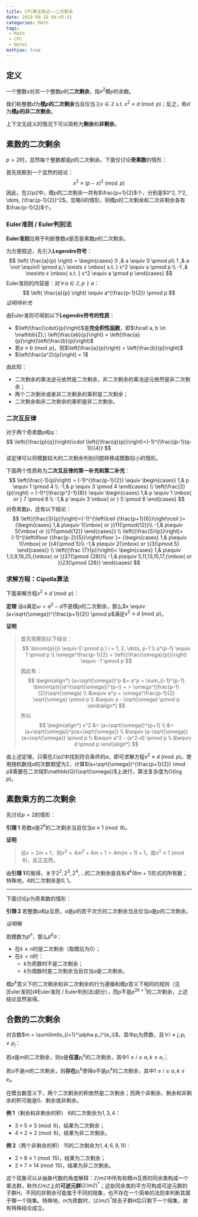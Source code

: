 ```yaml
---
title: CPC算法笔记——二次剩余
date: 2019-09-19 08:45:41
categories: Math
tags: 
 - Math
 - CPC
 - Notes
mathjax: true
---
```


## 定义

一个整数$x$对另一个整数$p$的**二次剩余**，指$x^2$模$p$的余数。

我们称整数$d$为**模$p$的二次剩余**当且仅当$\exists x \in \mathbb{Z} \mbox{ s.t. } x^2 \equiv d \pmod p$；反之，称$d$为**模$p$的非二次剩余**。

上下文无歧义的情况下可以简称为**剩余**和**非剩余**。

<!-- more -->

## 素数的二次剩余

$p=2$时，显然每个整数都是$p$的二次剩余。下面仅讨论**奇素数**的情形：

首先观察到一个显然的结论：
$$
x^2 \equiv (p-x)^2 \pmod p
$$
因此，在$\mathbb{Z}/p\mathbb{Z}$中，模$p$的二次剩余一共有$\frac{p+1}{2}$个，分别是$0^2, 1^2, \dots, (\frac{p-1}{2})^2$。忽略$0$的情形，则模$p$的二次剩余和二次非剩余各有$\frac{p-1}{2}$个。

### Euler准则 / Euler判别法

**Euler准则**应用于判断整数$a$是否是素数$p$的二次剩余。

为方便叙述，先引入**Legendre符号**：
$$
\left( \frac{a}{p} \right) = 
\begin{cases}
0 ,&  a \equiv 0 \pmod p\\
1 ,&  a \not \equiv0 \pmod p,\ \exists x \mbox{ s.t. } x^2 \equiv a \pmod p \\
-1 ,& \nexists x \mbox{ s.t. } x^2 \equiv a \pmod p
\end{cases}
$$
Euler准则的内容是：对$\forall a \in \mathbb{Z}, p \nmid a$：
$$
\left( \frac{a}{p} \right) \equiv a^{\frac{p-1}{2}} \pmod p
$$
*证明待补充*

由Euler准则可得到以下**Legendre符号的性质**：

- $\left(\frac{\cdot}{p}\right)$是**完全积性函数**，即$\forall a, b \in \mathbb{Z},\ \left(\frac{ab}{p}\right) = \left(\frac{a}{p}\right)\left(\frac{b}{p}\right)$
- 若$a \equiv b \pmod p$，则$\left(\frac{a}{p}\right) = \left(\frac{b}{p}\right)$
- $\left(\frac{a^2}{p}\right) = 1$

由此知：

- 二次剩余的乘法逆元依然是二次剩余，非二次剩余的乘法逆元依然是非二次剩余；
- 两个二次剩余或者非二次剩余的乘积是二次剩余；
- 二次剩余和非二次剩余的乘积是非二次剩余。

### 二次互反律

对于两个奇素数$p$和$q$：
$$
\left({\frac{p}{q}}\right)\cdot \left({\frac{q}{p}}\right)=(-1)^{\frac{(p-1)(q-1)}{4}}
$$
该定律可以将模数较大的二次剩余判别问题转移成模数较小的情形。

下面两个性质称为**二次互反律的第一补充和第二补充**：
$$
\left(\frac{-1}{p}\right) = (-1)^{\frac{p-1}{2}} \equiv 
\begin{cases}
1,& p \equiv 1 \pmod 4 \\
-1,& p \equiv 3 \pmod 4
\end{cases} \\
\left(\frac{2}{p}\right) = (-1)^{\frac{p^2-1}{8}} \equiv 
\begin{cases}
1,& p \equiv 1 \mbox{ or } 7 \pmod 8 \\
-1,& p \equiv 3 \mbox{ or } 5 \pmod 8
\end{cases}
$$
对奇素数$p$，还有以下结论：
$$
\left({\frac{3}{p}}\right)=(-1)^{\left\lceil {\frac{p+1}{6}}\right\rceil }=
{\begin{cases}
1,& p\equiv 1{\mbox{ or }}11{\pmod{12}}\\
-1,& p\equiv 5{\mbox{ or }}7{\pmod{12}}
\end{cases}} \\
\left({\frac{5}{p}}\right)=(-1)^{\left\lfloor {\frac{p-2}{5}}\right\rfloor }=
{\begin{cases}
1,& p\equiv 1{\mbox{ or }}4{\pmod 5}\\
-1,& p\equiv 2{\mbox{ or }}3{\pmod 5}
\end{cases}} \\
\left({\frac {7}{p}}\right)=
\begin{cases}
1,& p\equiv 1,3,9,19,25,{\mbox{ or }}27{\pmod {28}}\\
-1,& p\equiv 5,11,13,15,17,{\mbox{ or }}23{\pmod {28}}
\end{cases}
$$

### 求解方程：Cipolla算法

下面来解方程$x^2 \equiv d \pmod p$：

**定理** 设$a$满足$\omega = a^2 - d$不是模$p$的二次剩余，那么$x \equiv (a+\sqrt{\omega})^{\frac{p+1}{2}} \pmod p$满足$x^2 \equiv d \pmod p$。

**证明**

> 首先观察到以下结论：
> $$
> \binom{p}{i} \equiv 0 \pmod p,\ i = 1, 2, \dots, p-1 \\
> a^{p-1} \equiv 1 \pmod p \\
> \omega^\frac{p-1}{2} = \left({\frac{\omega}{p}}\right) \equiv -1 \pmod p
> $$
> 因此有：
> $$
> \begin{align*}
> (a+\sqrt{\omega})^p 
> &= a^p + \sum_{i-1}^{p-1} \binom{p}{i}a^i(\sqrt{\omega})^{p-i} + > \omega^{\frac{p-1}{2}}\sqrt{\omega} \\
> &\equiv a^p + \omega^\frac{p-1}{2} \sqrt{\omega} \pmod p \\ 
> &\equiv a - \sqrt{\omega} \pmod p
> \end{align*}
> $$
> 所以
> $$
> \begin{align*}
> x^2 &= (a+\sqrt{\omega})^{p+1} \\
> &= (a+\sqrt{\omega})^p(a+\sqrt{\omega}) \\
> &\equiv (a-\sqrt{\omega})(a+\sqrt{\omega}) \pmod p \\
> &\equiv a^2 - (a^2-d) \pmod p \\
> &\equiv d \pmod p
> \end{align*}
> $$

由上述定理，只需在$\mathbb{Z}/p\mathbb{Z}$中找到符合条件的$a$，即可求解方程$x^2 \equiv d \pmod p$。使用随机数找$a$的次数期望为$2$，计算$(a+\sqrt{\omega})^{\frac{p+1}{2}} \mod p$需要在二次域$\mathbb{Q}(\sqrt{\omega})$上进行，算法复杂度为$\mathrm{O}(\log p)$。

## 素数乘方的二次剩余

先讨论$p=2$的情形：

**引理 1** 奇数$a$是$2^k$的二次剩余当且仅当$a \equiv 1 \pmod 8$。

**证明**

> 设$x = 2m + 1$，则$x^2 = 4m^2 + 4m + 1 = 4m(m+1) + 1$，故$x^2 \equiv 1 \pmod 8$，反正显然。

由**引理 1**可推得，关于$2^2, 2^3, 2^4, \dots$的二次剩余是具有$4^k(8m+1)$形式的所有数；特殊地，$4$的二次剩余是$0, 1$。

------

下面讨论$p$为奇素数的情形：

**引理 2** 若整数$a$和$p$互质，$a$是$p$的若干次方的二次剩余当且仅当$a$是$p$的二次剩余。

*证明略*

若模数为$p^n$，那么$p^ka$：

- 在$k \geq n$时是二次剩余（取模后为$0$）；
- 在$k < n$时：
  - $k$为奇数时不是二次剩余；
  - $k$为偶数时是二次剩余当且仅当$a$是二次剩余。

模$p^k$意义下的二次剩余和非二次剩余的行为遵循和模$p$意义下相同的规则（见[Euler准则](#Euler准则 / Euler判别法)部分），而$p$不是$p^{2k+1}$的二次剩余，上述结论显然易得。

## 合数的二次剩余

对合数$m = \sum\limits_{i=1}^\alpha p_i^{e_i}$，其中$p_i$为质数，且$\forall i \neq j, p_i \neq p_j$：

若$a$是$m$的二次剩余，则$a$是**任意**$p_i^k$的二次剩余，其中$1 \leq i \leq \alpha, k \leq e_i$；

若$a$不是$m$的二次剩余，则**存在**$p_i^k$使得$a$不是$p_i^k$的二次剩余，其中$1 \leq i \leq \alpha, k \leq e_i$。

在模合数意义下，两个二次剩余的积依然是二次剩余；而两个非剩余、剩余和非剩余的积可能是$0$、剩余或非剩余。

**例 1**（剩余和非剩余的积） $6$的二次剩余为$1, 3, 4$：

- $3 \times 5 \equiv 3 \pmod 6$，结果为二次剩余；
- $4 \times 2 \equiv 2 \pmod 6$，结果为非二次剩余。

**例 2**（两个非剩余的积） $15$的二次剩余为$1, 4, 6, 9, 10$：

- $2 \times 8 \equiv 1 \pmod {15}$，结果为二次剩余；
- $2 \times 7 \equiv 14 \pmod {15}$，结果为非二次剩余。

这个现象可以从抽象代数的角度解释：$\mathbb{Z}/m\mathbb{Z}$中所有和模$m$互质的同余类构成一个乘法群，称作$\mathbb{Z}/m\mathbb{Z}$上的**可逆元群**$(\mathbb{Z}/m\mathbb{Z})^*$；这些同余类的平方可构成可逆元群的子群$H$。不同的非剩余可能属于不同的陪集，也不存在一个简单的法则来判断其属于哪一个陪集。特殊地，$m$为质数时，$(\mathbb{Z}/m\mathbb{Z})^*$除去子群$H$后只剩下一个陪集，故有特殊结论成立。